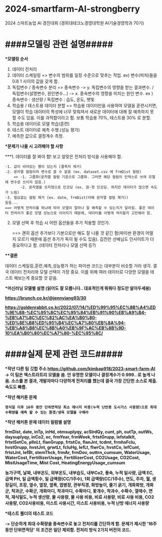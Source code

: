 # 2024-smartfarm-AI-strongberry
2024 스마트농업 AI 경진대회 (경희대테크노경영대학원 AI기술경영학과 70기)


<h1>####모델링 관련 설명#####</h1>

<b>*모델링 순서</b>
1. 데이터 전처리 
2. 데이터 스케일링 
	=> 변수의 범위를 일정 수준으로 맞추는 작업. ex) 변수(피처)들을 0과 1 사이의 값을 갖게 함.
3. 독립변수 / 종속변수 분리
	=> 종속변수 -> y. 독립변수의 영향을 받는 결과변수. / 독립변수(설명변수, 원인변수...) -> x. 종속변수의 영향을 미치는 원인 변수.
	   ex ) 종속변수 : 생산량 / 독립변수 : 습도, 온도, 햇빛
4. 학습용 / 테스트용 데이터 분할
	=> 학습용 데이터만을 사용하여 모델을 훈련시키면, 모델이 학습 데이터의 특성에 너무 맞춰져서 새로운 데이터에 대해 잘 예측하지 못 할 수도 있음. 이를 과적합이라고 함.
		보통 학습용 70%, 테스트용 30% 로 분할.
5. 학습용 데이터로 모델 학습(훈련)
6. 테스트 데이터로 예측 수행.(성능 평가)
7. 예측한 값으로 결정계수 측정.


<b>*문제가 나올 시 고려해야 할 사항</b>

***1. 데이터를 잘 봐야 함! 보고 알맞은 전처리 방식을 사용해야 함.

	-1. 값이 비어있는 행이 있는지 (결측치 제거)
	-2. 문자열 컬럼이라 변수로 쓸 수 없음 (ex. dataset.csv 에 frmDist 컬럼)
		=> -1. 그룹화(문자열 컬럼 기준으로 그룹화. 그러면 해당 컬럼이 인덱스로 쓰여 모델에 변수로 쓰이지 않음.) 
		   -2. 문자열을 숫자형으로 인코딩 (ex. 원-핫 인코딩. 하지만 데이터가 많으면 속도가 느림)
	-3. 필요없는 컬럼 제거 (ex. date, frmDist(아예 문자열 컬럼 제거))
    등등...
	==> 어떻게 전처리를 하냐에 따라 모델이 얼마나 잘 예측할 수 있는지가 달라짐. 좋은 데이터 전처리가 좋은 모델 성능으로 이어지기 때문에, 데이터를 어떻게 처리할지 고민해야 함.
	
2. 모델 선택 후 학습 시 어떤 옵션들을 추가 적용할 것인가.

	==> 괜히 옵션 추가보다 기본으로만 해도 잘 나올 것 같긴 함(파이썬 환경이 어떨 지 모르기 때문에 옵션 추가가 독이 될 수도 있음). 
	    김진만 선배님도 인사이트가 더 중요하다고 함. (데이터 전처리나 모델 선택 등?)
	
<b>**결론</b>	

데이터 스케일링,훈련,예측,성능평가 하는 파이썬 코드는 대부분이 비슷할 거라 생각.
결국 데이터 전처리와 모델 선택이 가장 중요. 이를 위해 여러 데이터로 다양한 모델을 테스트 해보는게 중요할 것 같음.


<b>*머신러닝 모델별 설명 (읽어도 잘 모릅니다.. 대표적인게 뭐뭐다 정도만 알아두세용)

https://brunch.co.kr/@jennyjang93/30

https://goldenrabbit.co.kr/2022/07/14/%ED%99%95%EC%8B%A4%ED%9E%88-%EC%95%8C%EC%95%84%EB%91%90%EB%A9%B4-%EB%A7%8C%EC%82%AC%EA%B0%80-%ED%8E%B8%ED%95%B4%EC%A7%80%EB%8A%94-%EB%A8%B8%EC%8B%A0%EB%9F%AC%EB%8B%9D-10%EA%B0%80%EC%A7%80-%EC%95%8C/

<h1>####실제 문제 관련 코드#####</h1>

<b>*작년 다른 팀 깃헙 주소</b>
https://github.com/kimbap918/2023-smart-farm-AI
-> 이 팀은 엑스트라트리 모델을 씀. 안 유명한 모델이나 결정계수가 0.999.. 로 높게 나옴.
   소스를 본 결과, 개발자마다 다양하게 전처리를 했는데 결국 가장 간단한 소스로 제출. 속도도 빠름.

<b>*작년 해커톤 문제</b>

	정식일 이후 16주 동안 단위면적당 최소 에너지 비용(누적 난반용 도시가스 사용량)으로 최대 수확량을 예측 할 수 있는 환경/생육 모델을 구해라
	
<b>*작년 해커톤 문제 데이터 컬럼별 설명</b>

frmDist, date, inTp, inHd, otmsuplyqy, acSlrdQy, cunt, ph, outTp, outWs, daysuplyqy, inCo2, ec, frmYear, frmWeek,
frtstGrupp, lefstalklt, frtstSetCo, pllnLt, flanGrupp, frtstCo, flanJnt, tcdmt, frmhsFclu, hvstGrupp, hvstJnt, grwtLt,
fcluHg, lefLt, flwrCo, hvstCo, lefCunt, frtstJnt, lefBt, stemThck, frmAr, frmDov, outtrn_cumsum, WaterUsage, WaterCost,
FertillizerUsage, FertillizerCost, CO2Usage, CO2Cost, MistUsageTime, Mist Cost, HeatingEnergyUsage_cumsum


농가구역, 날짜, 내부온도, 외부온도, 내부습도, 내부Co2, 풍속, 누적 일사량, 급액 EC, 급액 PH, 일 급액횟수, 일 급액량(CC/1주수), 1회 급액량(CC/1주수), 연도, 주차,
월, 생장길이, 초장, 옆수, 옆장, 옆폭, 엽병장, 관부직경, 화방높이, 줄기 굵기, 개화화방, 개화군,
착과군, 수확군, 개화마디, 착과마디, 수확마디, 꽃개수, 착과수, 수확수, 열매수, 면적, 재식밀도, 누적 생산량, 물 사용량, 물 사용 비용,
비료 사용량, 비료 사용 비용, CO2사용량, CO2사용비용, 미스트 사용시간, 미스트 사용비용, 누적 난방 에너지 사용량

<b>*테스트 폴더의 테스트 코드</b>

-> 단순하게 최대 수확량을 종속변수로 놓고 전처리를 간단하게 함. 문제가 제시한 '16주 동안 단위면적당' 의 조건은 일단 제외함. 전처리 방식 2가지 버전의 코드.
